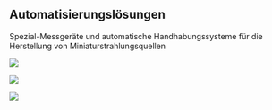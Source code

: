 Automatisierungslösungen
------------------------

Spezial-Messgeräte und automatische Handhabungssysteme für die Herstellung von Miniaturstrahlungsquellen

![](../media/img/automation1.jpg)

![](../media/img/automation2.jpg)

![](../media/img/automation3.jpg)